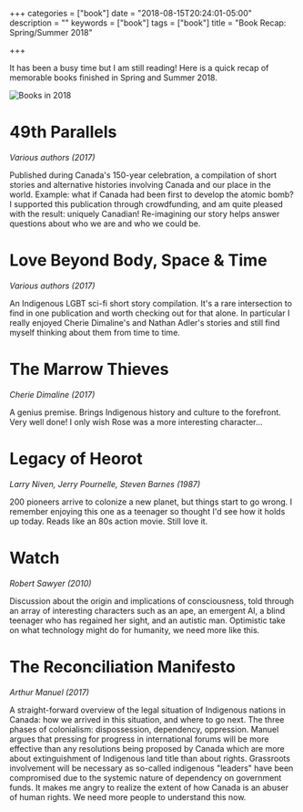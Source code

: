 +++
categories = ["book"]
date = "2018-08-15T20:24:01-05:00"
description = ""
keywords = ["book"]
tags = ["book"]
title = "Book Recap: Spring/Summer 2018"

+++

It has been a busy time but I am still reading! Here is a quick recap of memorable books finished in Spring and Summer 2018.

![Books in 2018](/images/books2018.jpg)
# 49th Parallels
_Various authors (2017)_

Published during Canada's 150-year celebration, a compilation of short stories and alternative histories involving Canada and our place in the world. Example: what if Canada had been first to develop the atomic bomb? I supported this publication through crowdfunding, and am quite pleased with the result: uniquely Canadian! Re-imagining our story helps answer questions about who we are and who we could be.


# Love Beyond Body, Space & Time
_Various authors (2017)_

An Indigenous LGBT sci-fi short story compilation. It's a rare intersection to find in one publication and worth checking out for that alone. In particular I really enjoyed Cherie Dimaline's and Nathan Adler's stories and still find myself thinking about them from time to time.


# The Marrow Thieves
_Cherie Dimaline (2017)_

A genius premise. Brings Indigenous history and culture to the forefront. Very well done! I only wish Rose was a more interesting character...


# Legacy of Heorot
_Larry Niven, Jerry Pournelle, Steven Barnes (1987)_

200 pioneers arrive to colonize a new planet, but things start to go wrong. I remember enjoying this one as a teenager so thought I'd see how it holds up today. Reads like an 80s action movie. Still love it.

# Watch
_Robert Sawyer (2010)_

Discussion about the origin and implications of consciousness, told through an array of interesting characters such as an ape, an emergent AI, a blind teenager who has regained her sight, and an autistic man. Optimistic take on what technology might do for humanity, we need more like this.

# The Reconciliation Manifesto
_Arthur Manuel (2017)_

A straight-forward overview of the legal situation of Indigenous nations in Canada: how we arrived in this situation, and where to go next. The three phases of colonialism: dispossession, dependency, oppression. Manuel argues that pressing for progress in international forums will be more effective than any resolutions being proposed by Canada which are more about extinguishment of Indigenous land title than about rights. Grassroots involvement will be necessary as so-called indigenous "leaders" have been compromised due to the systemic nature of dependency on government funds. It makes me angry to realize the extent of how Canada is an abuser of human rights. We need more people to understand this now.
